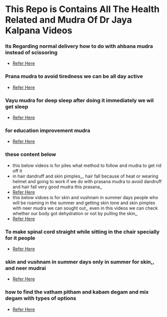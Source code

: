 # This Repo is Contains All The Health Related and Mudra Of Dr Jaya Kalpana Videos


### Its Regarding normal delivery how to do with ahbana mudra instead of scissoring  
* [Refer Here](https://www.youtube.com/shorts/U0B_p_Utoio)


### Prana mudra to avoid tiredness we can be all day active
* [Refer Here](https://www.youtube.com/shorts/iu2DM74FlEM)

### Vayu mudra for deep sleep after doing it immediately we wil get sleep  
* [Refer Here](https://www.youtube.com/shorts/QgShFDdo2ig)

### for education improvement mudra
* [Refer Here](https://www.youtube.com/shorts/6Y9HUqDg9M4)

### these content below
* this below videos is for piles what method to follow and mudra to get rid off it
* in hair dandruff and skin pimples,,, hair fall because of heat or wearing helmet and going to work if we do with prasana mudra to avoid dandruff and hair fall very good mudra this prasana,,
* [Refer Here](https://www.youtube.com/watch?v=Tnd9eJrZ2hg)
* this below vidoes is for skin and vushnam in summer days people who will be roaming in the summer and getting skin tone and skin pimples with neer mudra we can sought out,, even in this videos we can check whether our body got dehydration or not by pulling the skin,, 
* [Refer Here](https://www.youtube.com/watch?v=fCcrYM7yWXQ)


### To make spinal cord straight while sitting in the chair specially for it people 
* [Refer Here](https://www.youtube.com/shorts/XZYpLrbJr6Y)


### skin and vushnam in summer days only in summer for skin,, and neer mudrai 
* [Refer Here](https://www.youtube.com/watch?v=fCcrYM7yWXQ)


### how to find the vatham pitham and kabam degam and mix degam with types of options 
* [Refer Here](https://www.youtube.com/watch?v=er-0ihPGF-o) 